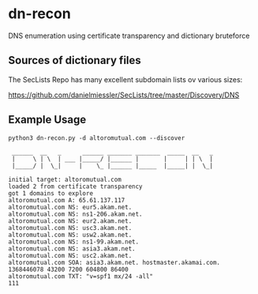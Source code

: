 # dn-recon
DNS enumeration using certificate transparency and dictionary bruteforce

## Sources of dictionary files
The SecLists Repo has many excellent subdomain lists ov various sizes:

https://github.com/danielmiessler/SecLists/tree/master/Discovery/DNS

## Example Usage
```
python3 dn-recon.py -d altoromutual.com --discover

 ______  __   _      ______ _______ _______  _____  __   _
 |     \ | \  | ___ |_____/ |______ |       |     | | \  |
 |_____/ |  \_|     |    \_ |______ |_____  |_____| |  \_|

initial target: altoromutual.com
loaded 2 from certificate transparency
got 1 domains to explore
altoromutual.com A: 65.61.137.117
altoromutual.com NS: eur5.akam.net.
altoromutual.com NS: ns1-206.akam.net.
altoromutual.com NS: eur2.akam.net.
altoromutual.com NS: usc3.akam.net.
altoromutual.com NS: usw2.akam.net.
altoromutual.com NS: ns1-99.akam.net.
altoromutual.com NS: asia3.akam.net.
altoromutual.com NS: usc2.akam.net.
altoromutual.com SOA: asia3.akam.net. hostmaster.akamai.com. 1368446078 43200 7200 604800 86400
altoromutual.com TXT: "v=spf1 mx/24 -all"
111